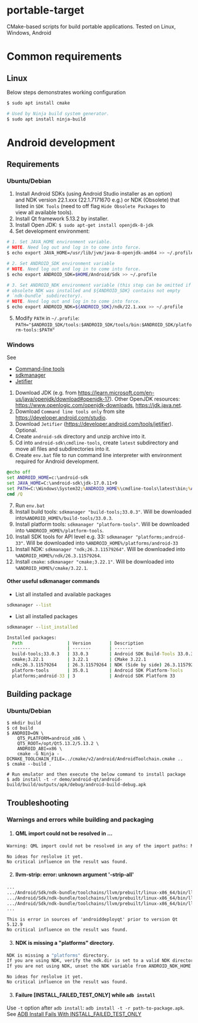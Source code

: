 # portable-target
CMake-based scripts for build portable applications.
Tested on Linux, Windows, Android

# Common requirements

## Linux

Below steps demonstrates working configuration

```sh
$ sudo apt install cmake

# Used by Ninja build system generator.
$ sudo apt install ninja-build
```

# Android development

## Requirements

### Ubuntu/Debian

1. Install Android SDKs (using Android Studio installer as an option)  
   and NDK version 22.1.xxx (22.1.7171670 e.g.) or NDK (Obsolete) that  
   listed in `SDK Tools` (need to off flag `Hide Obsolete Packages` to  
   view all available tools).
2. Install Qt framework 5.13.2 by installer.
3. Install Open JDK: `$ sudo apt-get install openjdk-8-jdk`
4. Set development environment:

```sh
# 1. Set JAVA_HOME environment variable.
# NOTE. Need log out and log in to come into force.
$ echo export JAVA_HOME=/usr/lib/jvm/java-8-openjdk-amd64 >> ~/.profile

# 2. Set ANDROID_SDK environment variable
# NOTE. Need log out and log in to come into force.
$ echo export ANDROID_SDK=$HOME/Android/Sdk >> ~/.profile

# 3. Set ANDROID_NDK environment variable (this step can be omitted if
# obsolete NDK was installed and ${ANDROID_SDK} contains not empty
# `ndk-bundle` subdirectory).
# NOTE. Need log out and log in to come into force.
$ echo export ANDROID_NDK=${ANDROID_SDK}/ndk/22.1.xxx >> ~/.profile
```

5. Modify `PATH` in `~/.profile`:
`PATH="$ANDROID_SDK/tools:$ANDROID_SDK/tools/bin:$ANDROID_SDK/platform-tools:$PATH"`

### Windows

See 
* [Command-line tools](https://developer.android.com/tools) 
* [sdkmanager](https://developer.android.com/tools/sdkmanager)
* [Jetifier](https://developer.android.com/tools/jetifier)

1. Download JDK (e.g. from https://learn.microsoft.com/en-us/java/openjdk/download#openjdk-17).
   Other OpenJDK resources: https://www.openlogic.com/openjdk-downloads, https://jdk.java.net.
2. Download `Command line tools only` from site https://developer.android.com/studio.
3. Download `Jetifier` (https://developer.android.com/tools/jetifier). Optional.
4. Create `android-sdk` directory and unzip archive into it.
5. Cd into `android-sdk\cmdline-tools`, create `latest` subdirectory and move all files and 
   subdirectories into it.
6. Create `env.bat` file to run command line interpreter with environment required for Android 
   development.

```cmd
@echo off
set ANDROID_HOME=c:\android-sdk
set JAVA_HOME=C:\android-sdk\jdk-17.0.11+9
set PATH=C:\Windows\System32;%ANDROID_HOME%\cmdline-tools\latest\bin;%ANDROID_HOME%\tools;%ANDROID_HOME%\tools\bin;%ANDROID_HOME%\platform-tools;%ANDROID_HOME%\jetifier-standalone\bin
cmd /Q
```

7. Run `env.bat`
8. Install build tools: `sdkmanager "build-tools;33.0.3"`. Will be downloaded into`%ANDROID_HOME%/build-tools/33.0.3`.
9. Install platform tools: `sdkmanager "platform-tools"`. Will be downloaded into `%ANDROID_HOME%/platform-tools`.
10. Install SDK tools for API level e.g. 33: `sdkmanager "platforms;android-33"`. Will be downloaded into `%ANDROID_HOME%/platforms/android-33`
11. Install NDK: `sdkmanager "ndk;26.3.11579264"`. Will be downloaded into `%ANDROID_HOME%/ndk/26.3.11579264`.
12. Install `cmake`: `sdkmanager "cmake;3.22.1"`. Will be downloaded into `%ANDROID_HOME%/cmake/3.22.1`. 

#### Other useful sdkmanager commands
* List all installed and available packages
```cmd
sdkmanager --list  
```

* List all installed packages
```cmd
sdkmanager --list_installed  

Installed packages:
  Path                 | Version       | Description                      | Location
  -------              | -------       | -------                          | -------
  build-tools;33.0.3   | 33.0.3        | Android SDK Build-Tools 33.0.3   | build-tools\33.0.3
  cmake;3.22.1         | 3.22.1        | CMake 3.22.1                     | cmake\3.22.1
  ndk;26.3.11579264    | 26.3.11579264 | NDK (Side by side) 26.3.11579264 | ndk\26.3.11579264
  platform-tools       | 35.0.1        | Android SDK Platform-Tools       | platform-tools
  platforms;android-33 | 3             | Android SDK Platform 33          | platforms\android-33
```

## Building package

### Ubuntu/Debian

```
$ mkdir build
$ cd build
$ ANDROID=ON \
    QT5_PLATFORM=android_x86 \
    QT5_ROOT=/opt/Qt5.13.2/5.13.2 \
    ANDROID_ABI=x86 \
    cmake -G Ninja -DCMAKE_TOOLCHAIN_FILE=../cmake/v2/android/AndroidToolchain.cmake ..
$ cmake --build .

# Run emulator and then execute the below command to install package
$ adb install -t -r demo/android-qt/android-build/build/outputs/apk/debug/android-build-debug.apk
```

## Troubleshooting
### Warnings and errors while building and packaging

1. #### QML import could not be resolved in ...
```sh
Warning: QML import could not be resolved in any of the import paths: Material
```

`No ideas for reslolve it yet.`<br/>
`No critical influence on the result was found.`

2. #### llvm-strip: error: unknown argument '-strip-all'
```sh
...
.../Android/Sdk/ndk-bundle/toolchains/llvm/prebuilt/linux-x86_64/bin/llvm-strip: error: unknown argument '-strip-all'
.../Android/Sdk/ndk-bundle/toolchains/llvm/prebuilt/linux-x86_64/bin/llvm-strip: error: unknown argument '-strip-all'
.../Android/Sdk/ndk-bundle/toolchains/llvm/prebuilt/linux-x86_64/bin/llvm-strip: error: unknown argument '-strip-all'
...
```

`This is error in sources of 'androiddeployqt' prior to version Qt 5.12.9`<br/>
`No critical influence on the result was found.`

3. #### NDK is missing a "platforms" directory.
```sh
NDK is missing a "platforms" directory.
If you are using NDK, verify the ndk.dir is set to a valid NDK directory. It is currently set to .../Android/Sdk/ndk-bundle.
If you are not using NDK, unset the NDK variable from ANDROID_NDK_HOME or local.properties to remove this warning.
```
`No ideas for reslolve it yet.`<br/>
`No critical influence on the result was found.`

3. #### Failure [INSTALL_FAILED_TEST_ONLY] while `adb install`
Use `-t` option after `adb install`: `adb install -t -r path-to-package.apk`.  
See [ADB Install Fails With INSTALL_FAILED_TEST_ONLY](https://stackoverflow.com/questions/25274296/adb-install-fails-with-install-failed-test-only)
